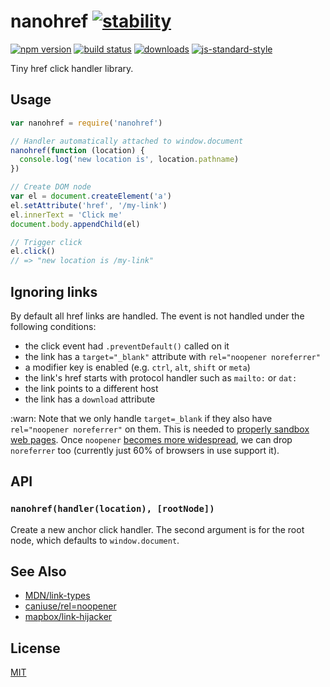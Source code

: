 # nanohref [![stability][0]][1]
[![npm version][2]][3] [![build status][4]][5]
[![downloads][8]][9] [![js-standard-style][10]][11]

Tiny href click handler library.

## Usage
```js
var nanohref = require('nanohref')

// Handler automatically attached to window.document
nanohref(function (location) {
  console.log('new location is', location.pathname)
})

// Create DOM node
var el = document.createElement('a')
el.setAttribute('href', '/my-link')
el.innerText = 'Click me'
document.body.appendChild(el)

// Trigger click
el.click()
// => "new location is /my-link"
```

## Ignoring links
By default all href links are handled. The event is not handled under the
following conditions:
- the click event had `.preventDefault()` called on it
- the link has a `target="_blank"` attribute with `rel="noopener noreferrer"`
- a modifier key is enabled (e.g. `ctrl`, `alt`, `shift` or `meta`)
- the link's href starts with protocol handler such as `mailto:` or `dat:`
- the link points to a different host
- the link has a `download` attribute

:warn: Note that we only handle `target=_blank` if they also have
`rel="noopener noreferrer"` on them. This is needed to [properly sandbox web
pages](https://mathiasbynens.github.io/rel-noopener/). Once `noopener` [becomes
more widespread](http://caniuse.com/#feat=rel-noopener), we can drop
`noreferrer` too (currently just 60% of browsers in use support it).

## API
### `nanohref(handler(location), [rootNode])`
Create a new anchor click handler. The second argument is for the root node,
which defaults to `window.document`.

## See Also
- [MDN/link-types](https://developer.mozilla.org/en-US/docs/Web/HTML/Link_types)
- [caniuse/rel=noopener](http://caniuse.com/#feat=rel-noopener)
- [mapbox/link-hijacker](https://github.com/mapbox/link-hijacker)

## License
[MIT](https://tldrlegal.com/license/mit-license)

[0]: https://img.shields.io/badge/stability-experimental-orange.svg?style=flat-square
[1]: https://nodejs.org/api/documentation.html#documentation_stability_index
[2]: https://img.shields.io/npm/v/nanohref.svg?style=flat-square
[3]: https://npmjs.org/package/nanohref
[4]: https://img.shields.io/travis/yoshuawuyts/nanohref/master.svg?style=flat-square
[5]: https://travis-ci.org/yoshuawuyts/nanohref
[6]: https://img.shields.io/codecov/c/github/yoshuawuyts/nanohref/master.svg?style=flat-square
[7]: https://codecov.io/github/yoshuawuyts/nanohref
[8]: http://img.shields.io/npm/dm/nanohref.svg?style=flat-square
[9]: https://npmjs.org/package/nanohref
[10]: https://img.shields.io/badge/code%20style-standard-brightgreen.svg?style=flat-square
[11]: https://github.com/feross/standard
